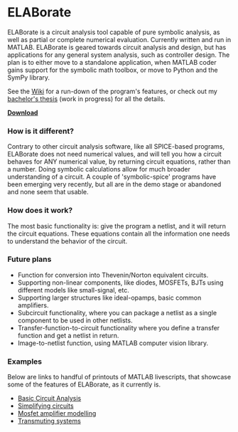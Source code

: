 # **ELABorate**
ELABorate is a circuit analysis tool capable of pure symbolic analysis, as well as partial or complete numerical evaluation. Currently written and run in MATLAB. ELABorate is geared towards circuit analysis and design, but has applications for any general system analysis, such as controller design. The plan is to either move to a standalone application, when MATLAB coder gains support for the symbolic math toolbox, or move to Python and the SymPy library.

See the [Wiki](https://github.com/NicklasVraa/ELABorate/wiki/) for a run-down of the program's features, or check out my [bachelor's thesis](https://github.com/NicklasVraa/ELABorate/blob/master/ELABorate.pdf) (work in progress) for all the details.

[**Download**](https://github.com/NicklasVraa/ELABorate/raw/master/builds/ELABorate.mltbx)

### **How is it different?**
Contrary to other circuit analysis software, like all SPICE-based programs, ELABorate does not need numerical values, and will tell you how a circuit behaves for ANY numerical value, by returning circuit equations, rather than a number. Doing symbolic calculations allow for much broader understanding of a circuit. A couple of 'symbolic-spice' programs have been emerging very recently, but all are in the demo stage or abandoned and none seem that usable.

### **How does it work?**
The most basic functionality is: give the program a netlist, and it will return the circuit equations. These equations contain all the information one needs to understand the behavior of the circuit.

### **Future plans**
- Function for conversion into Thevenin/Norton equivalent circuits.
- Supporting non-linear components, like diodes, MOSFETs, BJTs using different models like small-signal, etc.
- Supporting larger structures like ideal-opamps, basic common amplifiers.
- Subcircuit functionality, where you can package a netlist as a single component to be used in other netlists.
- Transfer-function-to-circuit functionality where you define a transfer function and get a netlist in return.
- Image-to-netlist function, using MATLAB computer vision library.

### **Examples**
Below are links to handful of printouts of MATLAB livescripts, that showcase some of the features of ELABorate, as it currently is.
- [Basic Circuit Analysis](https://github.com/NicklasVraa/ELABorate/blob/master/examples/pdfs/s0_circuit_analysis_intro.pdf)
- [Simplifying circuits](https://github.com/NicklasVraa/ELABorate/blob/master/examples/pdfs/s5_circuit_simplification.pdf)
- [Mosfet amplifier modelling](https://github.com/NicklasVraa/ELABorate/blob/master/examples/pdfs/s6_mosfet_amps.pdf)
- [Transmuting systems](https://github.com/NicklasVraa/ELABorate/blob/master/examples/pdfs/transmuting_systems.pdf)
